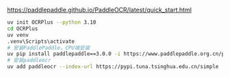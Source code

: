 
https://paddlepaddle.github.io/PaddleOCR/latest/quick_start.html

```bash
uv init OCRPlus --python 3.10
cd OCRPlus
uv venv
.venv\Scripts\activate
# 安装PaddlePaddle，CPU端安装
uv pip install paddlepaddle==3.0.0 -i https://www.paddlepaddle.org.cn/packages/stable/cpu/
# 安装paddleocr
uv add paddleocr --index-url https://pypi.tuna.tsinghua.edu.cn/simple
```